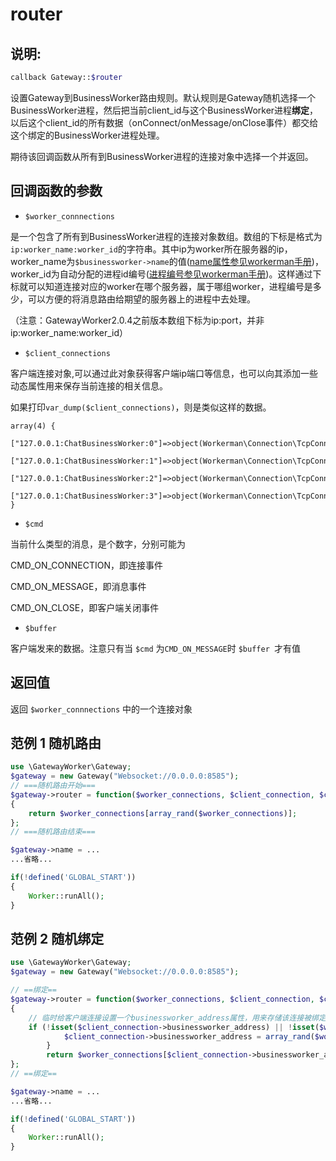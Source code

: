 # router

## 说明:
```php
callback Gateway::$router
```

设置Gateway到BusinessWorker路由规则。默认规则是Gateway随机选择一个BusinessWorker进程，然后把当前client_id与这个BusinessWorker进程**绑定**，以后这个client_id的所有数据（onConnect/onMessage/onClose事件）都交给这个绑定的BusinessWorker进程处理。

期待该回调函数从所有到BusinessWorker进程的连接对象中选择一个并返回。


## 回调函数的参数

* ``` $worker_connnections ```

是一个包含了所有到BusinessWorker进程的连接对象数组。数组的下标是格式为```ip:worker_name:worker_id```的字符串。其中ip为worker所在服务器的ip，worker_name为```$businessworker->name```的值([name属性参见workerman手册](https://doc.workerman.net/worker/name.html))，worker_id为自动分配的进程id编号([进程编号参见workerman手册](https://doc.workerman.net/worker/workerid.html))。这样通过下标就可以知道连接对应的worker在哪个服务器，属于哪组worker，进程编号是多少，可以方便的将消息路由给期望的服务器上的进程中去处理。

（注意：GatewayWorker2.0.4之前版本数组下标为ip:port，并非ip:worker_name:worker_id）


* ``` $client_connections ```

客户端连接对象,可以通过此对象获得客户端ip端口等信息，也可以向其添加一些动态属性用来保存当前连接的相关信息。

如果打印``` var_dump($client_connections) ```，则是类似这样的数据。
```
array(4) {
  ["127.0.0.1:ChatBusinessWorker:0"]=>object(Workerman\Connection\TcpConnection)...,
  ["127.0.0.1:ChatBusinessWorker:1"]=>object(Workerman\Connection\TcpConnection)...,
  ["127.0.0.1:ChatBusinessWorker:2"]=>object(Workerman\Connection\TcpConnection)...,
  ["127.0.0.1:ChatBusinessWorker:3"]=>object(Workerman\Connection\TcpConnection)...,
}
```

* ``` $cmd ```

当前什么类型的消息，是个数字，分别可能为

CMD_ON_CONNECTION，即连接事件

CMD_ON_MESSAGE，即消息事件

CMD_ON_CLOSE，即客户端关闭事件


* ``` $buffer ```

客户端发来的数据。注意只有当 ``` $cmd ``` 为``` CMD_ON_MESSAGE ```时 ```$buffer ```才有值

## 返回值
返回 ```$worker_connnections``` 中的一个连接对象



## 范例 1 随机路由

```php
use \GatewayWorker\Gateway;
$gateway = new Gateway("Websocket://0.0.0.0:8585");
// ===随机路由开始===
$gateway->router = function($worker_connections, $client_connection, $cmd, $buffer)
{
    return $worker_connections[array_rand($worker_connections)];
};
// ===随机路由结束===

$gateway->name = ...
...省略...

if(!defined('GLOBAL_START'))
{
    Worker::runAll();
}
```

## 范例 2 随机绑定
```php
use \GatewayWorker\Gateway;
$gateway = new Gateway("Websocket://0.0.0.0:8585");

// ==绑定==
$gateway->router = function($worker_connections, $client_connection, $cmd, $buffer)
{
    // 临时给客户端连接设置一个businessworker_address属性，用来存储该连接被绑定的worker进程下标
    if (!isset($client_connection->businessworker_address) || !isset($worker_connections[$client_connection->businessworker_address])) {
            $client_connection->businessworker_address = array_rand($worker_connections);
        }
        return $worker_connections[$client_connection->businessworker_address];
};
// ==绑定==

$gateway->name = ...
...省略...

if(!defined('GLOBAL_START'))
{
    Worker::runAll();
}
```


